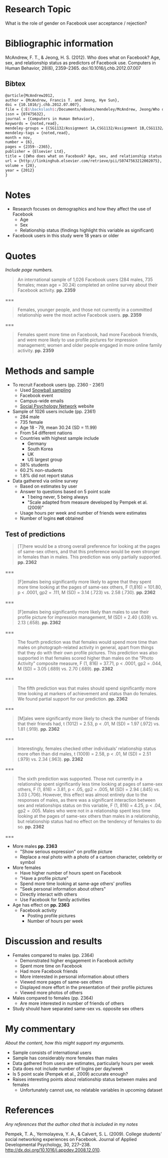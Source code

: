 # Research Topic

What is the role of gender on Facebook user acceptance / rejection?

# Bibliographic information

McAndrew, F. T., & Jeong, H. S. (2012). Who does what on Facebook? Age, sex, and relationship status as predictors of Facebook use. Computers in Human Behavior, 28(6), 2359–2365. doi:10.1016/j.chb.2012.07.007

## Bibtex

``` tex
@article{McAndrew2012,
author = {McAndrew, Francis T. and Jeong, Hye Sun},
doi = {10.1016/j.chb.2012.07.007},
file = {:E$\backslash$:/Documents/eBooks/mendeley/McAndrew, Jeong/Who does what on Facebook Age, sex, and relationship status as predictors of Facebook use/McAndrew, Jeong - 2012 - Who does what on Facebook Age, sex, and relationship status as predictors of Facebook use.pdf:pdf},
issn = {07475632},
journal = {Computers in Human Behavior},
keywords = {noted,read},
mendeley-groups = {CSG1132/Assignment 1A,CSG1132/Assignment 1B,CSG1132/Assignment 1B/Cite},
mendeley-tags = {noted,read},
month = nov,
number = {6},
pages = {2359--2365},
publisher = {Elsevier Ltd},
title = {{Who does what on Facebook? Age, sex, and relationship status as predictors of Facebook use}},
url = {http://linkinghub.elsevier.com/retrieve/pii/S0747563212002075},
volume = {28},
year = {2012}
}
```

# Notes

- Research focuses on demographics and how they affect the use of Facebook
	- Age
	- Sex
	- Relationship status (findings highlight this variable as significant)
- Facebook users in this study were 18 years or older

# Quotes

*Include page numbers.*

>An international sample of 1,026 Facebook users (284 males, 735 females; mean age = 30.24) completed an online survey about their Facebook activity. **pp. 2359**

===

>Females, younger people, and those not currently in a committed relationship were the most active Facebook users. **pp. 2359**

===

>Females spent more time on Facebook, had more Facebook friends, and were more likely to use profile pictures for impression management; women and older people engaged in more online family activity. **pp. 2359**

# Methods and sample

- To recruit Facebook users (pp. 2360 - 2361)
	- Used [Snowball sampling](http://en.wikipedia.org/wiki/Snowball_sampling)
	- Facebook event
	- Campus-wide emails
	- [Social Psychology Network](http://www.socialpsychology.org/) website
- Sample of 1026 users include (pp. 2361)
	- 284 male
	- 735 female
	- Age 18 - 79, mean 30.24 (SD = 11.99)
	- From 54 different nations
	- Countries with highest sample include
		- Germany
		- South Korea
		- UK
		- US largest group
	- 38% students
	- 60.2% non-students
	- 1.8% did not report status
- Data gathered via online survey
	- Based on estimates by user
	- Answer to questions based on 5 point scale
		- 1 being never, 5 being always
		- "Scale adapted from measure developed by Pempek et al. (2009)"
	- Usage hours per week and number of friends were estimates
	- Number of logins **not** obtained

## Test of predictions

>[T]here would be a strong overall preference for looking at the pages of same-sex others, and that this preference would be even stronger in females than in males. This prediction was only partially supported. **pp. 2362**

===

>[F]emales being significantly more likely to agree that they spent more time looking at the pages of same-sex others, F (1,816) = 101.80, p < .0001, gp2 = .111, M (SD) = 3.14 (.723) vs. 2.58 (.730). **pp. 2362**

===

>[F]emales being significantly more likely than males to use their profile picture for impression management, M (SD) = 2.40 (.639) vs. 2.13 (.658). **pp. 2362**

===

>The fourth prediction was that females would spend more time than males on photograph-related activity in general, apart from things that they do with their own profile pictures. This prediction was also supported in that females scored higher than males on the "Photo Activity" composite measure, F (1, 816) = 37.71, p < .0001, gp2 = .044, M (SD) = 3.05 (.689) vs. 2.70 (.689). **pp. 2362**

===

>The fifth prediction was that males should spend significantly more time looking at markers of achievement and status than do females. We found partial support for our prediction. **pp. 2362**

===

>[M]ales were significantly more likely to check the number of friends that their friends had, t (1012) = 2.53, p < .01, M (SD) = 1.97 (.972) vs. 1.81 (.919). **pp. 2362**

===

>Interestingly, females checked other individuals’ relationship status more often than did males, t (1009) = 2.58, p < .01, M (SD) = 2.51 (.979) vs. 2.34 (.963). **pp. 2362**

===

>The sixth prediction was supported. Those not currently in a relationship spent significantly less time looking at pages of same-sex others, F (1, 816) = 3.81, p < .05, gp2 = .005, M (SD) = 2.94 (.845) vs. 3.03 (.706). However, this effect was almost entirely due to the responses of males, as there was a significant interaction between sex and relationships status on this variable, F (1, 816) = 4.25, p < .04, gp2 = .005. Males who were not in a relationship spent less time looking at the pages of same-sex others than males in a relationship, but relationship status had no effect on the tendency of females to do so. **pp. 2362**

===

- More males **pp. 2363**
	- "Show serious expression" on profile picture
	- Replace a real photo with a photo of a cartoon character, celebrity or symbol
- More females
	- Have higher number of hours spent on Facebook
	- "Have a profile picture"
	- Spend more time looking at same-age others' profiles
	- "Seek personal information about others"
	- Directly interact with others
	- Use Facebook for family activities
- Age has effect on **pp. 2363** 
	- Facebook activity
		- Posting profile pictures
		- Number of hours per week

# Discussion and results

- Females compared to males (pp. 2364)
	- Demonstrated higher engagement in Facebook activity
	- Spent more time on Facebook
	- Had more Facebook friends
	- More interested in personal information about others
	- Viewed more pages of same-sex others
	- Displayed more effort in the presentation of their profile pictures
	- Viewed more photos of others
- Males compared to females (pp. 2364)
	- Are more interested in number of friends of others
- Study should have separated same-sex vs. opposite sex others

# My commentary

*About the content, how this might support my arguments.*

- Sample consists of international users
- Sample has considerably more females than males
- Data gathered from users are estimates, particularly hours per week
- Data does not include number of logins per day/week
- Is 5 point scale (Pempek et al., 2009) accurate enough?
- Raises interesting points about relationship status between males and females
	- Unfortunately cannot use, no relatable variables in upcoming dataset

# References

*Any references that the author cited that is included in my notes*

Pempek, T. A., Yermolayeva, Y. A., & Calvert, S. L. (2009). College students’ social
networking experiences on Facebook. Journal of Applied Developmental Psychology, 30, 227–238. http://dx.doi.org/10.1016/j.appdev.2008.12.010.